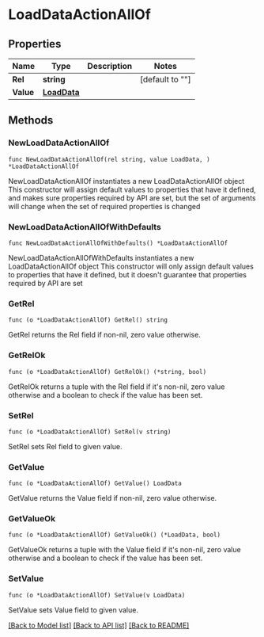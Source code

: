 # LoadDataActionAllOf

## Properties

Name | Type | Description | Notes
------------ | ------------- | ------------- | -------------
**Rel** | **string** |  | [default to ""]
**Value** | [**LoadData**](LoadData.md) |  | 

## Methods

### NewLoadDataActionAllOf

`func NewLoadDataActionAllOf(rel string, value LoadData, ) *LoadDataActionAllOf`

NewLoadDataActionAllOf instantiates a new LoadDataActionAllOf object
This constructor will assign default values to properties that have it defined,
and makes sure properties required by API are set, but the set of arguments
will change when the set of required properties is changed

### NewLoadDataActionAllOfWithDefaults

`func NewLoadDataActionAllOfWithDefaults() *LoadDataActionAllOf`

NewLoadDataActionAllOfWithDefaults instantiates a new LoadDataActionAllOf object
This constructor will only assign default values to properties that have it defined,
but it doesn't guarantee that properties required by API are set

### GetRel

`func (o *LoadDataActionAllOf) GetRel() string`

GetRel returns the Rel field if non-nil, zero value otherwise.

### GetRelOk

`func (o *LoadDataActionAllOf) GetRelOk() (*string, bool)`

GetRelOk returns a tuple with the Rel field if it's non-nil, zero value otherwise
and a boolean to check if the value has been set.

### SetRel

`func (o *LoadDataActionAllOf) SetRel(v string)`

SetRel sets Rel field to given value.


### GetValue

`func (o *LoadDataActionAllOf) GetValue() LoadData`

GetValue returns the Value field if non-nil, zero value otherwise.

### GetValueOk

`func (o *LoadDataActionAllOf) GetValueOk() (*LoadData, bool)`

GetValueOk returns a tuple with the Value field if it's non-nil, zero value otherwise
and a boolean to check if the value has been set.

### SetValue

`func (o *LoadDataActionAllOf) SetValue(v LoadData)`

SetValue sets Value field to given value.



[[Back to Model list]](../README.md#documentation-for-models) [[Back to API list]](../README.md#documentation-for-api-endpoints) [[Back to README]](../README.md)


